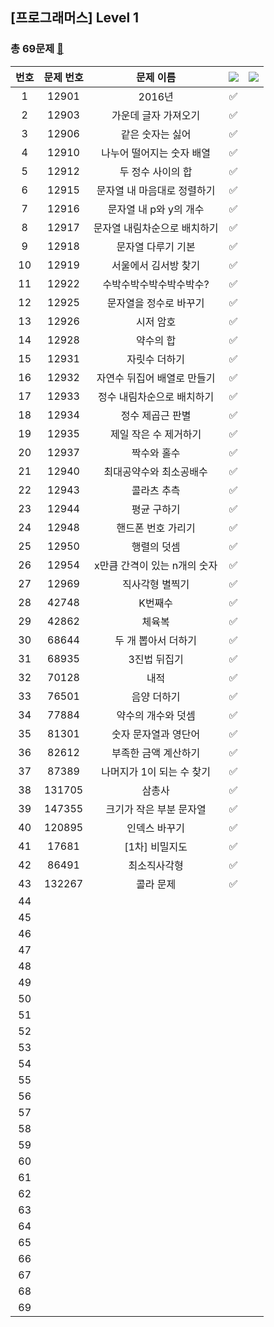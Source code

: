## [프로그래머스] Level 1
### 총 69문제 [🔗](https://school.programmers.co.kr/learn/challenges?order=acceptance_desc&languages=python3%2Cswift&page=1&levels=1)

|번호|문제 번호|문제 이름|<img src="https://img.shields.io/badge/Python-3766AB?style=flat-square&logo=Python&logoColor=white"/></a> |<img src="https://img.shields.io/badge/Swift-F05138?style=flat-square&logo=Swift&logoColor=white"/></a>|
|:-----:|:-----:|:-----:|:-----:|:-----:|
|1|12901|2016년|✅||
|2|12903|가운데 글자 가져오기|✅||
|3|12906|같은 숫자는 싫어|✅||
|4|12910|나누어 떨어지는 숫자 배열|✅||
|5|12912|두 정수 사이의 합|✅||
|6|12915|문자열 내 마음대로 정렬하기|✅||
|7|12916|문자열 내 p와 y의 개수|✅||
|8|12917|문자열 내림차순으로 배치하기|✅||
|9|12918|문자열 다루기 기본|✅||
|10|12919|서울에서 김서방 찾기|✅||
|11|12922|수박수박수박수박수박수?|✅||
|12|12925|문자열을 정수로 바꾸기|✅||
|13|12926|시저 암호|✅||
|14|12928|약수의 합|✅||
|15|12931|자릿수 더하기|✅||
|16|12932|자연수 뒤집어 배열로 만들기|✅||
|17|12933|정수 내림차순으로 배치하기|✅||
|18|12934|정수 제곱근 판별|✅||
|19|12935|제일 작은 수 제거하기|✅||
|20|12937|짝수와 홀수|✅||
|21|12940|최대공약수와 최소공배수|✅||
|22|12943|콜라츠 추측|✅||
|23|12944|평균 구하기|✅||
|24|12948|핸드폰 번호 가리기|✅||
|25|12950|행렬의 덧셈|✅||
|26|12954|x만큼 간격이 있는 n개의 숫자|✅||
|27|12969|직사각형 별찍기|✅||
|28|42748|K번째수|✅||
|29|42862|체육복|✅||
|30|68644|두 개 뽑아서 더하기|✅||
|31|68935|3진법 뒤집기|✅||
|32|70128|내적|✅||
|33|76501|음양 더하기|✅||
|34|77884|약수의 개수와 덧셈|✅||
|35|81301|숫자 문자열과 영단어|✅||
|36|82612|부족한 금액 계산하기|✅||
|37|87389|나머지가 1이 되는 수 찾기|✅||
|38|131705|삼총사|✅||
|39|147355|크기가 작은 부분 문자열|✅||
|40|120895|인덱스 바꾸기|✅||
|41|17681|[1차] 비밀지도|✅||
|42|86491|최소직사각형|✅||
|43|132267|콜라 문제|✅||
|44|||||
|45|||||
|46|||||
|47|||||
|48|||||
|49|||||
|50|||||
|51|||||
|52|||||
|53|||||
|54|||||
|55|||||
|56|||||
|57|||||
|58|||||
|59|||||
|60|||||
|61|||||
|62|||||
|63|||||
|64|||||
|65|||||
|66|||||
|67|||||
|68|||||
|69|||||
